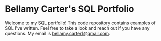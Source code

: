# Bellamy Carter's SQL Portfolio
Welcome to my SQL portfolio! This code repository contains examples of SQL I've written. Feel free to take a look and reach out if you have any questions. My email is bellamy.carter1@gmail.com.
